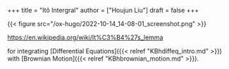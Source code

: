 +++
title = "Itô Intergral"
author = ["Houjun Liu"]
draft = false
+++

{{< figure src="/ox-hugo/2022-10-14_14-08-01_screenshot.png" >}}

<https://en.wikipedia.org/wiki/It%C3%B4%27s_lemma>

for integrating [Differential Equations]({{< relref "KBhdiffeq_intro.md" >}}) with [Brownian Motion]({{< relref "KBhbrownian_motion.md" >}}).